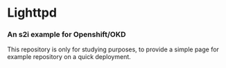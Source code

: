 # Lighttpd

### An s2i example for Openshift/OKD

This repository is only for studying purposes, to provide a simple page for example repository on a quick deployment.
